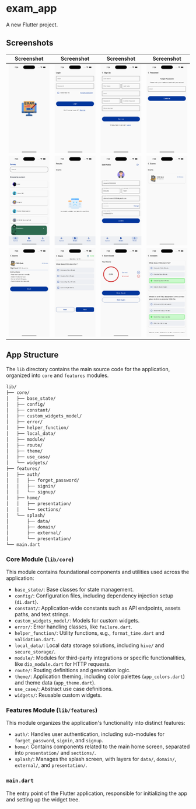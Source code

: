 # exam_app

A new Flutter project.


## Screenshots

| Screenshot | Screenshot | Screenshot | Screenshot |
|---|---|---|---|
| ![Screenshot 1](screenshots/1.png) | ![Screenshot 2](screenshots/2.png) | ![Screenshot 3](screenshots/3.png) | ![Screenshot 4](screenshots/4.png) |
| ![Screenshot 5](screenshots/5.png) | ![Screenshot 6](screenshots/6.png) | ![Screenshot 7](screenshots/7.png) | ![Screenshot 8](screenshots/8.png) |
| ![Screenshot 9](screenshots/9.png) | ![Screenshot 10](screenshots/10.png) | ![Screenshot 11](screenshots/11.png) | ![Screenshot 12](screenshots/12.png) |

## App Structure

The `lib` directory contains the main source code for the application, organized into `core` and `features` modules.

```
lib/
├── core/
│   ├── base_state/
│   ├── config/
│   ├── constant/
│   ├── custom_widgets_model/
│   ├── error/
│   ├── helper_function/
│   ├── local_data/
│   ├── module/
│   ├── route/
│   ├── theme/
│   ├── use_case/
│   └── widgets/
├── features/
│   ├── auth/
│   │   ├── forget_password/
│   │   ├── signin/
│   │   └── signup/
│   ├── home/
│   │   ├── presentation/
│   │   └── sections/
│   └── splash/
│       ├── data/
│       ├── domain/
│       ├── external/
│       └── presentation/
└── main.dart
```

### Core Module (`lib/core`)
This module contains foundational components and utilities used across the application:
- `base_state/`: Base classes for state management.
- `config/`: Configuration files, including dependency injection setup (`di.dart`).
- `constant/`: Application-wide constants such as API endpoints, assets paths, and text strings.
- `custom_widgets_model/`: Models for custom widgets.
- `error/`: Error handling classes, like `failure.dart`.
- `helper_function/`: Utility functions, e.g., `format_time.dart` and `validation.dart`.
- `local_data/`: Local data storage solutions, including `hive/` and `secure_storage/`.
- `module/`: Modules for third-party integrations or specific functionalities, like `dio_module.dart` for HTTP requests.
- `route/`: Routing definitions and generation logic.
- `theme/`: Application theming, including color palettes (`app_colors.dart`) and theme data (`app_theme.dart`).
- `use_case/`: Abstract use case definitions.
- `widgets/`: Reusable custom widgets.

### Features Module (`lib/features`)
This module organizes the application's functionality into distinct features:
- `auth/`: Handles user authentication, including sub-modules for `forget_password`, `signin`, and `signup`.
- `home/`: Contains components related to the main home screen, separated into `presentation/` and `sections/`.
- `splash/`: Manages the splash screen, with layers for `data/`, `domain/`, `external/`, and `presentation/`.

### `main.dart`
The entry point of the Flutter application, responsible for initializing the app and setting up the widget tree.